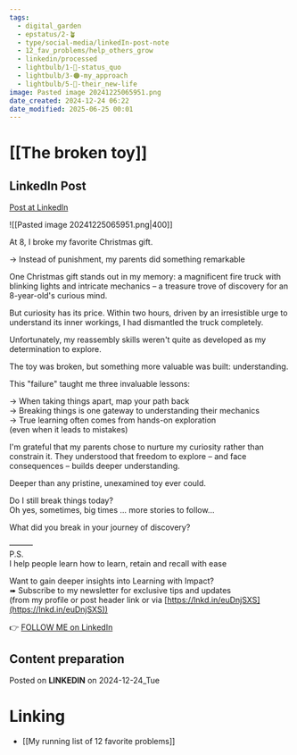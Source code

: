 ```yaml
---
tags:
  - digital_garden
  - epstatus/2-🪴
  - type/social-media/linkedIn-post-note
  - 12_fav_problems/help_others_grow
  - linkedin/processed
  - lightbulb/1-🔴-status_quo
  - lightbulb/3-🟠-my_approach
  - lightbulb/5-🔵-their_new-life
image: Pasted image 20241225065951.png
date_created: 2024-12-24 06:22
date_modified: 2025-06-25 00:01
---
```

# [[The broken toy]]

## LinkedIn Post

[Post at LinkedIn](https://www.linkedin.com/posts/sebastiankamilli_at-8-i-broke-my-favorite-christmas-gift-activity-7277216476397244416-iG7R?utm_source=share&utm_medium=member_desktop)

![[Pasted image 20241225065951.png|400]]

At 8, I broke my favorite Christmas gift.  
  
→ Instead of punishment, my parents did something remarkable  
  
One Christmas gift stands out in my memory: a magnificent fire truck with blinking lights and intricate mechanics – a treasure trove of discovery for an 8-year-old's curious mind.  
  
But curiosity has its price. Within two hours, driven by an irresistible urge to understand its inner workings, I had dismantled the truck completely.  
  
Unfortunately, my reassembly skills weren't quite as developed as my determination to explore.  
  
The toy was broken, but something more valuable was built: understanding.  
  
This "failure" taught me three invaluable lessons:  
  
→ When taking things apart, map your path back  
→ Breaking things is one gateway to understanding their mechanics  
→ True learning often comes from hands-on exploration  
(even when it leads to mistakes)  
  
I'm grateful that my parents chose to nurture my curiosity rather than constrain it. They understood that freedom to explore – and face consequences – builds deeper understanding.  
  
Deeper than any pristine, unexamined toy ever could.  
  
Do I still break things today?  
Oh yes, sometimes, big times ... more stories to follow...  
  
What did you break in your journey of discovery?  
  
———  
P.S.  
I help people learn how to learn, retain and recall with ease  
  
Want to gain deeper insights into Learning with Impact?  
➠ Subscribe to my newsletter for exclusive tips and updates  
(from my profile or post header link or via [https://lnkd.in/euDnjSXS](https://lnkd.in/euDnjSXS))

👉 [FOLLOW ME on LinkedIn](https://www.linkedin.com/comm/mynetwork/discovery-see-all?usecase=PEOPLE_FOLLOWS&followMember=sebastiankamilli)

## Content preparation

Posted on **LINKEDIN** on 2024-12-24_Tue

# Linking

+ [[My running list of 12 favorite problems]]